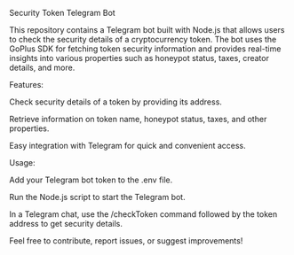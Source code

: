 Security Token Telegram Bot

This repository contains a Telegram bot built with Node.js that allows users to check the security details of a cryptocurrency token. The bot uses the GoPlus SDK for fetching token security information and provides real-time insights into various properties such as honeypot status, taxes, creator details, and more.

Features:

Check security details of a token by providing its address.

Retrieve information on token name, honeypot status, taxes, and other properties.

Easy integration with Telegram for quick and convenient access.

Usage:

Add your Telegram bot token to the .env file.

Run the Node.js script to start the Telegram bot.

In a Telegram chat, use the /checkToken command followed by the token address to get security details.

Feel free to contribute, report issues, or suggest improvements!
